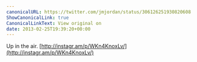 ```yaml
---
canonicalURL: https://twitter.com/jmjordan/status/306126251930820608
ShowCanonicalLink: true
CanonicalLinkText: View original on
date: 2013-02-25T19:39:20+00:00
---
```

Up in the air. [http://instagr.am/p/WKn4KnoxLv/](http://instagr.am/p/WKn4KnoxLv/)